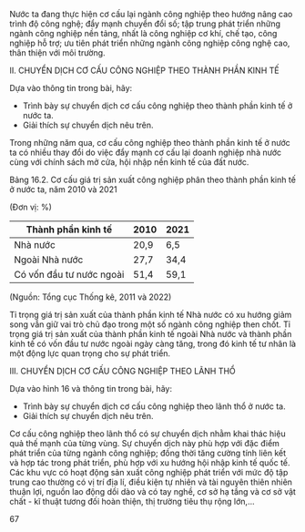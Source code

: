 Nước ta đang thực hiện cơ cấu lại ngành công nghiệp theo hướng nâng cao trình độ công nghệ; đẩy mạnh chuyển đổi số; tập trung phát triển những ngành công nghiệp nền tảng, nhất là công nghiệp cơ khí, chế tạo, công nghiệp hỗ trợ; ưu tiên phát triển những ngành công nghiệp công nghệ cao, thân thiện với môi trường.

II. CHUYỂN DỊCH CƠ CẤU CÔNG NGHIỆP THEO THÀNH PHẦN KINH TẾ

Dựa vào thông tin trong bài, hãy:
- Trình bày sự chuyển dịch cơ cấu công nghiệp theo thành phần kinh tế ở nước ta.
- Giải thích sự chuyển dịch nêu trên.

Trong những năm qua, cơ cấu công nghiệp theo thành phần kinh tế ở nước ta có nhiều thay đổi do việc đẩy mạnh cơ cấu lại doanh nghiệp nhà nước cùng với chính sách mở cửa, hội nhập nền kinh tế của đất nước.

Bảng 16.2. Cơ cấu giá trị sản xuất công nghiệp phân theo thành phần kinh tế ở nước ta, năm 2010 và 2021

(Đơn vị: %)

Thành phần kinh tế | 2010 | 2021
--- | --- | ---
Nhà nước | 20,9 | 6,5
Ngoài Nhà nước | 27,7 | 34,4
Có vốn đầu tư nước ngoài | 51,4 | 59,1

(Nguồn: Tổng cục Thống kê, 2011 và 2022)

Tỉ trọng giá trị sản xuất của thành phần kinh tế Nhà nước có xu hướng giảm song vẫn giữ vai trò chủ đạo trong một số ngành công nghiệp then chốt. Tỉ trọng giá trị sản xuất của thành phần kinh tế ngoài Nhà nước và thành phần kinh tế có vốn đầu tư nước ngoài ngày càng tăng, trong đó kinh tế tư nhân là một động lực quan trọng cho sự phát triển.

III. CHUYỂN DỊCH CƠ CẤU CÔNG NGHIỆP THEO LÃNH THỔ

Dựa vào hình 16 và thông tin trong bài, hãy:
- Trình bày sự chuyển dịch cơ cấu công nghiệp theo lãnh thổ ở nước ta.
- Giải thích sự chuyển dịch nêu trên.

Cơ cấu công nghiệp theo lãnh thổ có sự chuyển dịch nhằm khai thác hiệu quả thế mạnh của từng vùng. Sự chuyển dịch này phù hợp với đặc điểm phát triển của từng ngành công nghiệp; đồng thời tăng cường tính liên kết và hợp tác trong phát triển, phù hợp với xu hướng hội nhập kinh tế quốc tế. Các khu vực có hoạt động sản xuất công nghiệp phát triển với mức độ tập trung cao thường có vị trí địa lí, điều kiện tự nhiên và tài nguyên thiên nhiên thuận lợi, nguồn lao động dồi dào và có tay nghề, cơ sở hạ tầng và cơ sở vật chất - kĩ thuật tương đối hoàn thiện, thị trường tiêu thụ rộng lớn,...

67